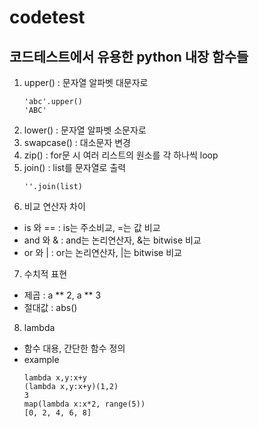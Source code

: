 # codetest
## 코드테스트에서 유용한 python 내장 함수들

1. upper() : 문자열 알파벳 대문자로
   ```
   'abc'.upper()
   'ABC'
   ```
2. lower() : 문자열 알파벳 소문자로
3. swapcase() : 대소문자 변경
4. zip() : for문 시 여러 리스트의 원소를 각 하나씩 loop
5. join() : list를 문자열로 출력
   ```
   ''.join(list)
   ```
6. 비교 연산자 차이 
  - is 와 == : is는 주소비교, =는 값 비교
  - and 와 & : and는 논리연산자, &는 bitwise 비교
  - or 와 | : or는 논리연산자, |는 bitwise 비교
7. 수치적 표현
  - 제곱 : a ** 2, a ** 3
  - 절대값 : abs()
8. lambda
  - 함수 대용, 간단한 함수 정의
  - example
    ```
    lambda x,y:x+y
    (lambda x,y:x+y)(1,2)
    3
    map(lambda x:x*2, range(5))
    [0, 2, 4, 6, 8]
    ```
